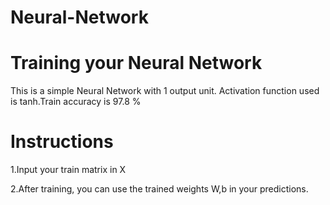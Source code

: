 # Neural-Network

# Training your Neural Network
This is a simple Neural Network with 1 output unit. Activation function used is tanh.Train accuracy is 97.8 %

# Instructions

1.Input your train matrix in X

2.After training, you can use the trained weights W,b in your predictions.


